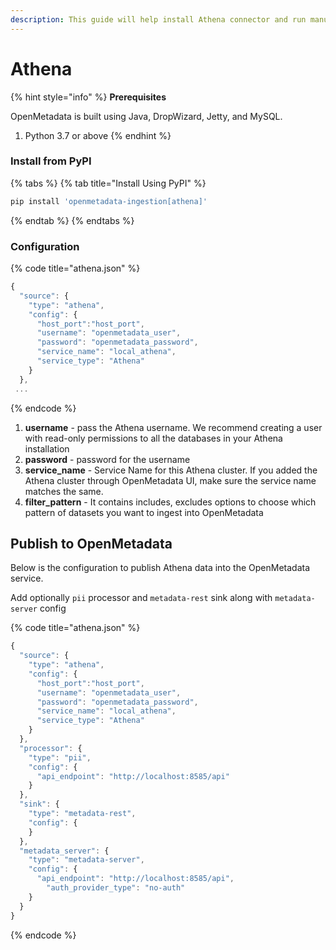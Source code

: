 ```yaml
---
description: This guide will help install Athena connector and run manually
---
```


# Athena

{% hint style="info" %}
**Prerequisites**

OpenMetadata is built using Java, DropWizard, Jetty, and MySQL.

1. Python 3.7 or above
{% endhint %}

### Install from PyPI

{% tabs %}
{% tab title="Install Using PyPI" %}
```bash
pip install 'openmetadata-ingestion[athena]'
```
{% endtab %}
{% endtabs %}

### Configuration

{% code title="athena.json" %}
```javascript
{
  "source": {
    "type": "athena",
    "config": {
      "host_port":"host_port",
      "username": "openmetadata_user",
      "password": "openmetadata_password",
      "service_name": "local_athena",
      "service_type": "Athena"
    }
  },
 ...
```
{% endcode %}

1. **username** - pass the Athena username. We recommend creating a user with read-only permissions to all the databases in your Athena installation
2. **password** - password for the username
3. **service\_name** - Service Name for this Athena cluster. If you added the Athena cluster through OpenMetadata UI, make sure the service name matches the same.
4. **filter\_pattern** - It contains includes, excludes options to choose which pattern of datasets you want to ingest into OpenMetadata

## Publish to OpenMetadata

Below is the configuration to publish Athena data into the OpenMetadata service.

Add optionally `pii` processor and `metadata-rest` sink along with `metadata-server` config

{% code title="athena.json" %}
```javascript
{
  "source": {
    "type": "athena",
    "config": {
      "host_port":"host_port",
      "username": "openmetadata_user",
      "password": "openmetadata_password",
      "service_name": "local_athena",
      "service_type": "Athena"
    }
  },
  "processor": {
    "type": "pii",
    "config": {
      "api_endpoint": "http://localhost:8585/api"
    }
  },
  "sink": {
    "type": "metadata-rest",
    "config": {
    }
  },
  "metadata_server": {
    "type": "metadata-server",
    "config": {
      "api_endpoint": "http://localhost:8585/api",
        "auth_provider_type": "no-auth"
    }
  }
}
```
{% endcode %}
